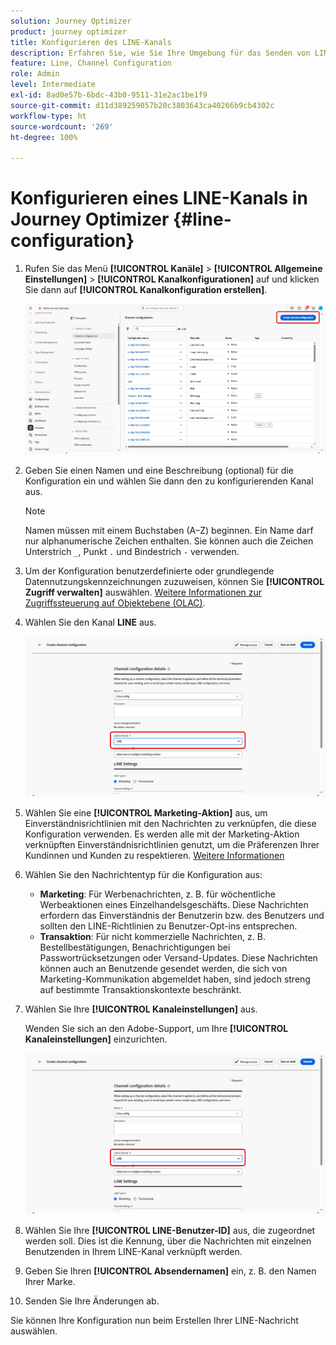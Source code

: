 ```yaml
---
solution: Journey Optimizer
product: journey optimizer
title: Konfigurieren des LINE-Kanals
description: Erfahren Sie, wie Sie Ihre Umgebung für das Senden von LINE-Nachrichten mit Journey Optimizer konfigurieren.
feature: Line, Channel Configuration
role: Admin
level: Intermediate
exl-id: 8ad0e57b-6bdc-43b0-9511-31e2ac1be1f9
source-git-commit: d11d389259057b20c3803643ca40266b9cb4302c
workflow-type: ht
source-wordcount: '269'
ht-degree: 100%

---
```


# Konfigurieren eines LINE-Kanals in Journey Optimizer {#line-configuration}

1. Rufen Sie das Menü **[!UICONTROL Kanäle]** > **[!UICONTROL Allgemeine Einstellungen]** > **[!UICONTROL Kanalkonfigurationen]** auf und klicken Sie dann auf **[!UICONTROL Kanalkonfiguration erstellen]**.

   ![](assets/line-config-1.png)

1. Geben Sie einen Namen und eine Beschreibung (optional) für die Konfiguration ein und wählen Sie dann den zu konfigurierenden Kanal aus.

   >[!NOTE]
   >
   > Namen müssen mit einem Buchstaben (A–Z) beginnen. Ein Name darf nur alphanumerische Zeichen enthalten. Sie können auch die Zeichen Unterstrich `_`, Punkt `.` und Bindestrich `-` verwenden.

1. Um der Konfiguration benutzerdefinierte oder grundlegende Datennutzungskennzeichnungen zuzuweisen, können Sie **[!UICONTROL Zugriff verwalten]** auswählen. [Weitere Informationen zur Zugriffssteuerung auf Objektebene (OLAC)](../administration/object-based-access.md).

1. Wählen Sie den Kanal **LINE** aus.

   ![](assets/line-config-2.png)

1. Wählen Sie eine **[!UICONTROL Marketing-Aktion]** aus, um Einverständnisrichtlinien mit den Nachrichten zu verknüpfen, die diese Konfiguration verwenden. Es werden alle mit der Marketing-Aktion verknüpften Einverständnisrichtlinien genutzt, um die Präferenzen Ihrer Kundinnen und Kunden zu respektieren. [Weitere Informationen](../action/consent.md#surface-marketing-actions)

1. Wählen Sie den Nachrichtentyp für die Konfiguration aus:

   * **Marketing**: Für Werbenachrichten, z. B. für wöchentliche Werbeaktionen eines Einzelhandelsgeschäfts. Diese Nachrichten erfordern das Einverständnis der Benutzerin bzw. des Benutzers und sollten den LINE-Richtlinien zu Benutzer-Opt-ins entsprechen.
   * **Transaktion**: Für nicht kommerzielle Nachrichten, z. B. Bestellbestätigungen, Benachrichtigungen bei Passwortrücksetzungen oder Versand-Updates. Diese Nachrichten können auch an Benutzende gesendet werden, die sich von Marketing-Kommunikation abgemeldet haben, sind jedoch streng auf bestimmte Transaktionskontexte beschränkt.

1. Wählen Sie Ihre **[!UICONTROL Kanaleinstellungen]** aus.

   Wenden Sie sich an den Adobe-Support, um Ihre **[!UICONTROL Kanaleinstellungen]** einzurichten.

   ![](assets/line-config-2.png)

1. Wählen Sie Ihre **[!UICONTROL LINE-Benutzer-ID]** aus, die zugeordnet werden soll. Dies ist die Kennung, über die Nachrichten mit einzelnen Benutzenden in Ihrem LINE-Kanal verknüpft werden.

1. Geben Sie Ihren **[!UICONTROL Absendernamen]** ein, z. B. den Namen Ihrer Marke.

1. Senden Sie Ihre Änderungen ab.

Sie können Ihre Konfiguration nun beim Erstellen Ihrer LINE-Nachricht auswählen.
